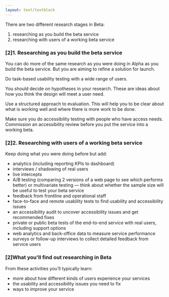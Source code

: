 ```yaml
---
layout: text/textblock
---
```


There are two different research stages in Beta:
1. researching as you build the beta service
2. researching with users of a working beta service

### [2]1. Researching as you build the beta service

You can do more of the same research as you were doing in Alpha as you build the beta service. But you are aiming to refine a solution for launch.

Do task-based usability testing with a wide range of users.

You should decide on hypotheses in your research. These are ideas about how you think the design will meet a user need.

Use a structured approach to evaluation. This will help you to be clear about what is working well and where there is more work to be done.

Make sure you do accessibility testing with people who have access needs. Commission an accessibility review before you put the service into a working beta.

### [2]2. Researching with users of a working beta service

Keep doing what you were doing before but add:
- analytics (including reporting KPIs to dashboard)
- interviews / shadowing of real users
- live intercepts
- A/B testing (comparing 2 versions of a web page to see which performs better) or multivariate testing — think about whether the sample size will be useful to test your beta service
- feedback from frontline and operational staff
- face-to-face and remote usability tests to find usability and accessibility issues
- an accessibility audit to uncover accessibility issues and get recommended fixes
- private or public beta tests of the end-to-end service with real users, including support options
- web analytics and back-office data to measure service performance
- surveys or follow-up interviews to collect detailed feedback from service users

### [2]What you'll find out researching in Beta

From these activities you’ll typically learn:
- more about how different kinds of users experience your services
- the usability and accessibility issues you need to fix
- ways to improve your service
